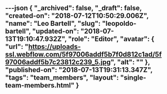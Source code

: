 ---json
{
  "_archived": false,
  "_draft": false,
  "created-on": "2018-07-12T10:50:29.006Z",
  "name": "Leo Bartell",
  "slug": "leopoldo-bartell",
  "updated-on": "2018-07-13T19:10:47.932Z",
  "role": "Editor",
  "avatar": {
    "url": "https://uploads-ssl.webflow.com/5f97006addf5b7f0d812c1ad/5f97006addf5b7c23812c239_5.jpg",
    "alt": ""
  },
  "published-on": "2018-07-13T19:31:13.347Z",
  "tags": "team_members",
  "layout": "single-team-members.html"
}
---


